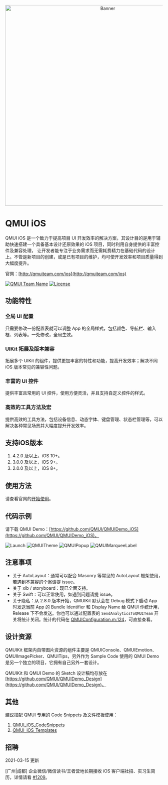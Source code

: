 <p align="center">
  <img src="https://user-images.githubusercontent.com/1190261/142202561-5b24af63-80fd-482e-bb70-32751eca9973.png" width="640" alt="Banner" />
</p>


# QMUI iOS
QMUI iOS 是一个致力于提高项目 UI 开发效率的解决方案，其设计目的是用于辅助快速搭建一个具备基本设计还原效果的 iOS 项目，同时利用自身提供的丰富控件及兼容处理，
让开发者能专注于业务需求而无需耗费精力在基础代码的设计上。不管是新项目的创建，或是已有项目的维护，均可使开发效率和项目质量得到大幅度提升。

官网：[http://qmuiteam.com/ios](http://qmuiteam.com/ios)

[![QMUI Team Name](https://img.shields.io/badge/Team-QMUI-brightgreen.svg?style=flat)](https://github.com/QMUI "QMUI Team")
[![License](https://img.shields.io/badge/license-MIT-blue.svg?style=flat)](http://opensource.org/licenses/MIT "Feel free to contribute.")

## 功能特性
### 全局 UI 配置

只需要修改一份配置表就可以调整 App 的全局样式，包括颜色、导航栏、输入框、列表等。一处修改，全局生效。

### UIKit 拓展及版本兼容

拓展多个 UIKit 的组件，提供更加丰富的特性和功能，提高开发效率；解决不同 iOS 版本常见的兼容性问题。

### 丰富的 UI 控件

提供丰富且常用的 UI 控件，使用方便灵活，并且支持自定义控件的样式。

### 高效的工具方法及宏

提供高效的工具方法，包括设备信息、动态字体、键盘管理、状态栏管理等，可以解决各种常见场景并大幅度提升开发效率。

## 支持iOS版本

1. 4.2.0 及以上，iOS 10+。
2. 3.0.0 及以上，iOS 9+。
3. 2.0.0 及以上，iOS 8+。

## 使用方法

请查看官网的[开始使用](http://qmuiteam.com/ios/page/start.html)。

## 代码示例

请下载 QMUI Demo：[https://github.com/QMUI/QMUIDemo_iOS](https://github.com/QMUI/QMUIDemo_iOS)。

![Launch](https://user-images.githubusercontent.com/1190261/49869307-041fdf00-fe4b-11e8-8f77-8007317e71c6.gif)
![QMUITheme](https://user-images.githubusercontent.com/1190261/66378391-ecbb6f00-e9e5-11e9-9d47-8456347ba886.gif)
![QMUIPopup](https://user-images.githubusercontent.com/1190261/49869336-169a1880-fe4b-11e8-9fab-b3ff8233d562.gif)
![QMUIMarqueeLabel](https://user-images.githubusercontent.com/1190261/49869323-100ba100-fe4b-11e8-947c-92082fb4ddd8.gif)

## 注意事项

- 关于 AutoLayout：通常可以配合 Masonry 等常见的 AutoLayout 框架使用，若遇到不兼容的个案请提 issue。
- 关于 xib / storyboard：现已全面支持。
- 关于 Swift：可以正常使用，如遇到问题请提 issue。
- 关于隐私：从 2.8.0 版本开始，QMUIKit 默认会在 Debug 模式下启动 App 时发送当前 App 的 Bundle Identifier 和 Display Name 给 QMUI 作统计用，Release 下不会发送。你也可以通过配置表的 `SendAnalyticsToQMUITeam` 开关将统计关闭。统计的代码在 [QMUIConfiguration.m:124](https://github.com/Tencent/QMUI_iOS/blob/master/QMUIKit/QMUICore/QMUIConfiguration.m#L124-L135)，可直接查看。

## 设计资源

QMUIKit 框架内自带图片资源的组件主要是 QMUIConsole、QMUIEmotion、QMUIImagePicker、QMUITips，另外作为 Sample Code 使用的 QMUI Demo 是另一个独立的项目，它拥有自己另外一套设计。

QMUIKit 和 QMUI Demo 的 Sketch 设计稿均存放在 [https://github.com/QMUI/QMUIDemo_Design](https://github.com/QMUI/QMUIDemo_Design)。

## 其他

建议搭配 QMUI 专用的 Code Snippets 及文件模板使用：
1. [QMUI_iOS_CodeSnippets](https://github.com/QMUI/QMUI_iOS_CodeSnippets)
2. [QMUI_iOS_Templates](https://github.com/QMUI/QMUI_iOS_Templates)

## 招聘

2021-03-15 更新

[广州|成都] 企业微信/微信读书/王者营地长期接收 iOS 客户端社招、实习生简历，详情请看 [#1209](https://github.com/Tencent/QMUI_iOS/issues/1209)。
